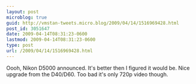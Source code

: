 ```yaml
---
layout: post
microblog: true
guid: http://vmstan-tweets.micro.blog/2009/04/14/1516969428.html
post_id: 3051647
date: 2009-04-14T08:31:23-0600
lastmod: 2009-04-14T08:31:23-0600
type: post
url: /2009/04/14/1516969428.html
---
```

Oooh, Nikon D5000 announced. It's better then I figured it would be. Nice upgrade from the D40/D60. Too bad it's only 720p video though.
